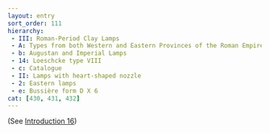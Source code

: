 ```yaml
---
layout: entry
sort_order: 111
hierarchy:
 - III: Roman-Period Clay Lamps
 - A: Types from both Western and Eastern Provinces of the Roman Empire
 - b: Augustan and Imperial Lamps
 - 14: Loeschcke type VIII
 - c: Catalogue
 - II: Lamps with heart-shaped nozzle
 - 2: Eastern lamps
 - e: Bussière form D X 6
cat: [430, 431, 432]
---
```


(See [Introduction 16](Introduction-16))
